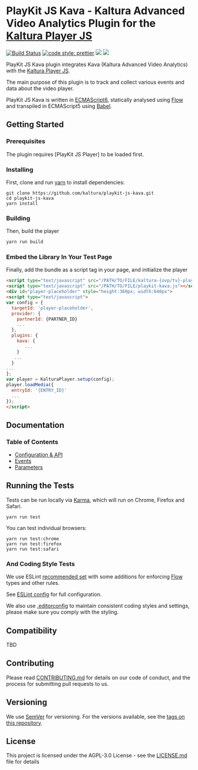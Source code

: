 # PlayKit JS Kava - Kaltura Advanced Video Analytics Plugin for the [Kaltura Player JS]

[![Build Status](https://travis-ci.org/kaltura/playkit-js-kava.svg?branch=master)](https://travis-ci.org/kaltura/playkit-js-kava)
[![code style: prettier](https://img.shields.io/badge/code_style-prettier-ff69b4.svg?style=flat-square)](https://github.com/prettier/prettier)
[![](https://img.shields.io/npm/v/@playkit-js/playkit-js-kava/latest.svg)](https://www.npmjs.com/package/@playkit-js/playkit-js-kava)
[![](https://img.shields.io/npm/v/@playkit-js/playkit-js-kava/canary.svg)](https://www.npmjs.com/package/@playkit-js/playkit-js-kava/v/canary)

PlayKit JS Kava plugin integrates Kava (Kaltura Advanced Video Analytics) with the [Kaltura Player JS].

The main purpose of this plugin is to track and collect various events and data about the video player.

PlayKit JS Kava is written in [ECMAScript6], statically analysed using [Flow] and transpiled in ECMAScript5 using [Babel].

[flow]: https://flow.org/
[ecmascript6]: https://github.com/ericdouglas/ES6-Learning#articles--tutorials
[babel]: https://babeljs.io

## Getting Started

### Prerequisites

The plugin requires [PlayKit JS Player] to be loaded first.

[kaltura player js]: https://github.com/kaltura/kaltura-player-js

### Installing

First, clone and run [yarn] to install dependencies:

[yarn]: https://yarnpkg.com/lang/en/

```
git clone https://github.com/kaltura/playkit-js-kava.git
cd playkit-js-kava
yarn install
```

### Building

Then, build the player

```javascript
yarn run build
```

### Embed the Library In Your Test Page

Finally, add the bundle as a script tag in your page, and initialize the player

```html
<script type="text/javascript" src="/PATH/TO/FILE/kaltura-{ovp/tv}-player.js"></script>
<script type="text/javascript" src="/PATH/TO/FILE/playkit-kava.js"></script>
<div id="player-placeholder" style="height:360px; width:640px">
<script type="text/javascript">
var config = {
  targetId: 'player-placeholder',
  provider: {
    partnerId: {PARTNER_ID}
    ...
  },
  plugins: {
    kava: {
       ...
    }
   ...
  }
...
};
var player = KalturaPlayer.setup(config);
player.loadMedia({
  entryId: '{ENTRY_ID}'
  ...
});
</script>
```

## Documentation

### Table of Contents

- [Configuration & API](docs/configuration-api.md)
- [Events](./docs/kava-events.md)
- [Parameters](./docs/kava-parameters.md)

## Running the Tests

Tests can be run locally via [Karma], which will run on Chrome, Firefox and Safari.

[karma]: https://karma-runner.github.io/1.0/index.html

```
yarn run test
```

You can test individual browsers:

```
yarn run test:chrome
yarn run test:firefox
yarn run test:safari
```

### And Coding Style Tests

We use ESLint [recommended set](http://eslint.org/docs/rules/) with some additions for enforcing [Flow] types and other rules.

See [ESLint config](.eslintrc.json) for full configuration.

We also use [.editorconfig](.editorconfig) to maintain consistent coding styles and settings, please make sure you comply with the styling.

## Compatibility

TBD

## Contributing

Please read [CONTRIBUTING.md](https://gist.github.com/PurpleBooth/b24679402957c63ec426) for details on our code of conduct, and the process for submitting pull requests to us.

## Versioning

We use [SemVer](http://semver.org/) for versioning. For the versions available, see the [tags on this repository](https://github.com/kaltura/playkit-js-kanalytics/tags).

## License

This project is licensed under the AGPL-3.0 License - see the [LICENSE.md](LICENSE.md) file for details

